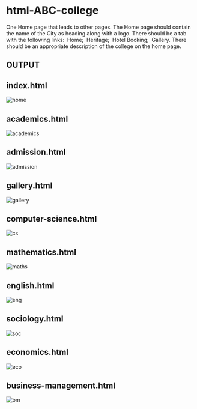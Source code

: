 # html-ABC-college

One Home page that leads to other pages. The Home page should contain the name of the City as heading along with a logo. There should be a tab with the following links:
 Home;
 Heritage;
 Hotel Booking;
 Gallery.
There should be an appropriate description of the college on the home page.

## OUTPUT

## index.html
![home](https://github.com/SmritiManikand/html-ABC-college/assets/113674204/fb81cc5a-60f9-4a4f-a540-f4fa4e344016)

## academics.html
![academics](https://github.com/SmritiManikand/html-ABC-college/assets/113674204/e4fcc0c4-538b-4f15-b21c-3be67216765b)

## admission.html
![admission](https://github.com/SmritiManikand/html-ABC-college/assets/113674204/faad9c30-11f8-4bde-9223-0e22a26475ae)

## gallery.html
![gallery](https://github.com/SmritiManikand/html-ABC-college/assets/113674204/c90f1beb-ae4c-4002-96fc-0038f6c94e59)

## computer-science.html
![cs](https://github.com/SmritiManikand/html-ABC-college/assets/113674204/9af9d44d-12b5-410a-aaca-3d3a5b0501e4)

## mathematics.html
![maths](https://github.com/SmritiManikand/html-ABC-college/assets/113674204/f2b019c0-0fab-41b8-8e2a-aa382747553d)

## english.html
![eng](https://github.com/SmritiManikand/html-ABC-college/assets/113674204/a0e47425-9696-41db-914d-8912f5ceb37e)

## sociology.html
![soc](https://github.com/SmritiManikand/html-ABC-college/assets/113674204/b4e2f980-7008-4b98-bfc6-c1229ae4259f)

## economics.html
![eco](https://github.com/SmritiManikand/html-ABC-college/assets/113674204/c3ce53e1-84d4-4a82-84ed-7287efdecae0)

## business-management.html
![bm](https://github.com/SmritiManikand/html-ABC-college/assets/113674204/e0f5f3f4-6a8d-41e0-b28d-1a5ce8ce6584)

